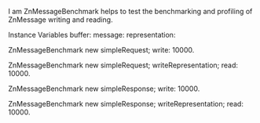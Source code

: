 I am ZnMessageBenchmark helps to test the benchmarking and profiling of ZnMessage writing and reading.Instance Variables	buffer:					<ByteArray>	message:				<ZnObject>	representation:		<ByteArray>ZnMessageBenchmark new	simpleRequest;	write: 10000.ZnMessageBenchmark new	simpleRequest;	writeRepresentation;	read: 10000.ZnMessageBenchmark new	simpleResponse;	write: 10000.ZnMessageBenchmark new	simpleResponse;	writeRepresentation;	read: 10000.